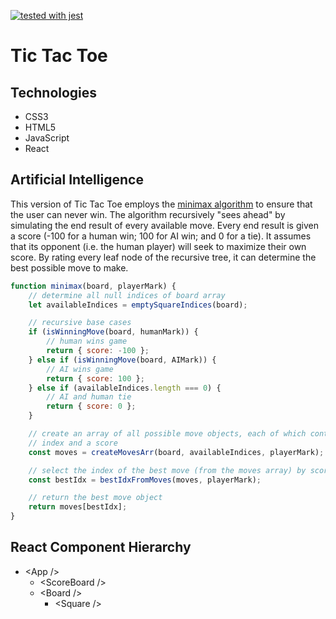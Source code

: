 [![tested with jest](https://img.shields.io/badge/tested_with-jest-99424f.svg)](https://github.com/facebook/jest)

# Tic Tac Toe #

## Technologies ## 
* CSS3 
* HTML5
* JavaScript
* React

## Artificial Intelligence ## 
This version of Tic Tac Toe employs the [minimax algorithm](https://en.wikipedia.org/wiki/Minimax) to ensure that the user can never win. The algorithm recursively "sees ahead" by simulating the end result of every available move. Every end result is given a score (-100 for a human win; 100 for AI win; and 0 for a tie). It assumes that its opponent (i.e. the human player) will seek to maximize their own score. By rating every leaf node of the recursive tree, it can determine the best possible move to make. 

```JavaScript
function minimax(board, playerMark) {
    // determine all null indices of board array 
    let availableIndices = emptySquareIndices(board);

    // recursive base cases  
    if (isWinningMove(board, humanMark)) {
        // human wins game
        return { score: -100 };
    } else if (isWinningMove(board, AIMark)) {
        // AI wins game 
        return { score: 100 };
    } else if (availableIndices.length === 0) {
        // AI and human tie 
        return { score: 0 };
    }

    // create an array of all possible move objects, each of which contains an 
    // index and a score
    const moves = createMovesArr(board, availableIndices, playerMark);    

    // select the index of the best move (from the moves array) by score based on the current player 
    const bestIdx = bestIdxFromMoves(moves, playerMark);

    // return the best move object
    return moves[bestIdx];
}
``` 

## React Component Hierarchy ## 
* \<App /> 
    * \<ScoreBoard /> 
    * \<Board /> 
        * \<Square />  

